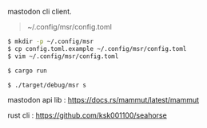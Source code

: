mastodon cli client.

> ~/.config/msr/config.toml

```sh
$ mkdir -p ~/.config/msr
$ cp config.toml.example ~/.config/msr/config.toml
$ vim ~/.config/msr/config.toml

$ cargo run

$ ./target/debug/msr s
```

mastodon api lib : https://docs.rs/mammut/latest/mammut

rust cli : https://github.com/ksk001100/seahorse
